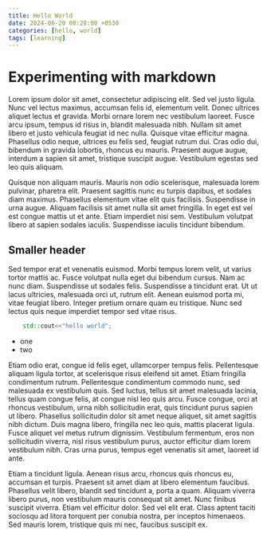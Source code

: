 ```yaml
---
title: Hello World
date: 2024-06-20 08:28:00 +0530
categories: [hello, world]
tags: [learning]
---
```


# Experimenting with markdown

Lorem ipsum dolor sit amet, consectetur adipiscing elit. Sed vel justo ligula. Nunc vel lectus maximus, accumsan felis id, elementum velit. Donec ultrices aliquet lectus et gravida. Morbi ornare lorem nec vestibulum laoreet. Fusce arcu ipsum, tempus id risus in, blandit malesuada nibh. Nullam sit amet libero et justo vehicula feugiat id nec nulla. Quisque vitae efficitur magna. Phasellus odio neque, ultrices eu felis sed, feugiat rutrum dui. Cras odio dui, bibendum in gravida lobortis, rhoncus eu mauris. Praesent augue augue, interdum a sapien sit amet, tristique suscipit augue. Vestibulum egestas sed leo quis aliquam.

Quisque non aliquam mauris. Mauris non odio scelerisque, malesuada lorem pulvinar, pharetra elit. Praesent sagittis nunc eu turpis dapibus, et sodales diam maximus. Phasellus elementum vitae elit quis facilisis. Suspendisse in urna augue. Aliquam facilisis sit amet nulla sit amet fringilla. In eget est vel est congue mattis ut et ante. Etiam imperdiet nisi sem. Vestibulum volutpat libero at sapien sodales iaculis. Suspendisse iaculis tincidunt bibendum.

## Smaller header    

Sed tempor erat et venenatis euismod. Morbi tempus lorem velit, ut varius tortor mattis ac. Fusce volutpat nulla eget dui bibendum cursus. Nam ac nunc diam. Suspendisse ut sodales felis. Suspendisse a tincidunt erat. Ut ut lacus ultricies, malesuada orci ut, rutrum elit. Aenean euismod porta mi, vitae feugiat libero. Integer pretium ornare quam eu tristique. Nunc sed lectus quis neque imperdiet tempor sed vitae risus.

```c++
    std::cout<<"hello world";
```
* one
* two

Etiam odio erat, congue id felis eget, ullamcorper tempus felis. Pellentesque aliquam ligula tortor, at scelerisque risus eleifend sit amet. Etiam fringilla condimentum rutrum. Pellentesque condimentum commodo nunc, sed malesuada ex vestibulum quis. Sed luctus, tellus sit amet malesuada lacinia, tellus quam congue felis, at congue nisl leo quis arcu. Fusce congue, orci at rhoncus vestibulum, urna nibh sollicitudin erat, quis tincidunt purus sapien ut libero. Phasellus sollicitudin dolor sit amet neque aliquet, sit amet sagittis nibh dictum. Duis magna libero, fringilla nec leo quis, mattis placerat ligula. Fusce aliquet vel metus rutrum dignissim. Vestibulum fermentum, eros non sollicitudin viverra, nisl risus vestibulum purus, auctor efficitur diam lorem vestibulum nibh. Cras urna purus, tempus eget venenatis sit amet, laoreet id ante.



Etiam a tincidunt ligula. Aenean risus arcu, rhoncus quis rhoncus eu, accumsan et turpis. Praesent sit amet diam at libero elementum faucibus. Phasellus velit libero, blandit sed tincidunt a, porta a quam. Aliquam viverra libero purus, non vestibulum mauris consequat sit amet. Nunc finibus suscipit viverra. Etiam vel efficitur dolor. Sed vel elit erat. Class aptent taciti sociosqu ad litora torquent per conubia nostra, per inceptos himenaeos. Sed mauris lorem, tristique quis mi nec, faucibus suscipit ex.